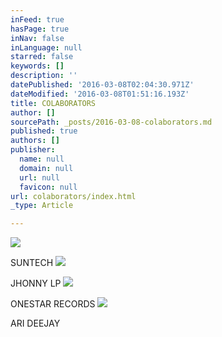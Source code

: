 ```yaml
---
inFeed: true
hasPage: true
inNav: false
inLanguage: null
starred: false
keywords: []
description: ''
datePublished: '2016-03-08T02:04:30.971Z'
dateModified: '2016-03-08T01:51:16.193Z'
title: COLABORATORS
author: []
sourcePath: _posts/2016-03-08-colaborators.md
published: true
authors: []
publisher:
  name: null
  domain: null
  url: null
  favicon: null
url: colaborators/index.html
_type: Article

---
```

![](https://the-grid-user-content.s3-us-west-2.amazonaws.com/9710ef24-a6dd-47fd-8629-0a832577fb2e.jpg)

SUNTECH
![](https://the-grid-user-content.s3-us-west-2.amazonaws.com/ccc0d35e-6194-4afc-8df5-f7e5d086a4df.jpg)

JHONNY LP
![](https://the-grid-user-content.s3-us-west-2.amazonaws.com/2cf2b970-8045-4aa8-9738-43159df8fcf7.png)

ONESTAR RECORDS
![](https://the-grid-user-content.s3-us-west-2.amazonaws.com/15a09e3d-297b-4fe0-a270-8859a1d654c8.png)

ARI DEEJAY